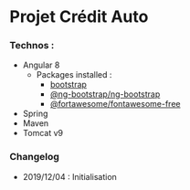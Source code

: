 # Projet Crédit Auto

### Technos :

- Angular 8
    - Packages installed : 
        - [bootstrap](https://www.npmjs.com/package/bootstrap)
        - [@ng-bootstrap/ng-bootstrap](https://www.npmjs.com/package/@ng-bootstrap/ng-bootstrap)
        - [@fortawesome/fontawesome-free](https://www.npmjs.com/package/@fortawesome/fontawesome-free)
- Spring
- Maven
- Tomcat v9


### Changelog

* 2019/12/04 : Initialisation


